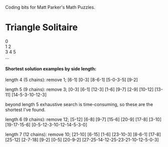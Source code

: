 Coding bits for Matt Parker's Math Puzzles.


# Triangle Solitaire

0  
1 2  
3 4 5  
...

#### Shortest solution examples by side length:

length 4 (5 chains): remove 1; [6-1] [0-3] [8-6-1] [5-0-3-5] [9-2]

length 5 (9 chains): remove 3; [0-3] [6-1] [12-3] [1-6] [9-7] [2-9] [10-12] [13-11] [14-5-3-10-12-3]

beyond length 5 exhaustive search is time-consuming, so these are the shortest I've found.

length 6 (9 chains): remove 12; [5-12] [6-8] [9-7] [15-6] [20-9] [17-8] [3-10] [19-17-15-6] [0-5-12-3-10-12-14-5-3-0]

length 7 (12 chains): remove 10; [21-10] [6-15] [1-6] [23-10-3] [8-6-1] [17-8] [25-12] [2-7-18] [9-2] [0-5] [20-9-2] [27-25-14-12-25-23-21-10-12-5-0-3]
